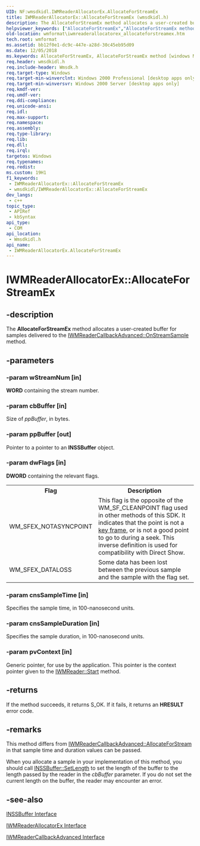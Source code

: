 ```yaml
---
UID: NF:wmsdkidl.IWMReaderAllocatorEx.AllocateForStreamEx
title: IWMReaderAllocatorEx::AllocateForStreamEx (wmsdkidl.h)
description: The AllocateForStreamEx method allocates a user-created buffer for samples delivered to the IWMReaderCallbackAdvanced::OnStreamSample method.
helpviewer_keywords: ["AllocateForStreamEx","AllocateForStreamEx method [windows Media Format]","AllocateForStreamEx method [windows Media Format]","IWMReaderAllocatorEx interface","IWMReaderAllocatorEx interface [windows Media Format]","AllocateForStreamEx method","IWMReaderAllocatorEx.AllocateForStreamEx","IWMReaderAllocatorEx::AllocateForStreamEx","IWMReaderAllocatorExAllocateForStreamEx","wmformat.iwmreaderallocatorex_allocateforstreamex","wmsdkidl/IWMReaderAllocatorEx::AllocateForStreamEx"]
old-location: wmformat\iwmreaderallocatorex_allocateforstreamex.htm
tech.root: wmformat
ms.assetid: bb12f0e1-dc9c-447e-a28d-30c45eb95d09
ms.date: 12/05/2018
ms.keywords: AllocateForStreamEx, AllocateForStreamEx method [windows Media Format], AllocateForStreamEx method [windows Media Format],IWMReaderAllocatorEx interface, IWMReaderAllocatorEx interface [windows Media Format],AllocateForStreamEx method, IWMReaderAllocatorEx.AllocateForStreamEx, IWMReaderAllocatorEx::AllocateForStreamEx, IWMReaderAllocatorExAllocateForStreamEx, wmformat.iwmreaderallocatorex_allocateforstreamex, wmsdkidl/IWMReaderAllocatorEx::AllocateForStreamEx
req.header: wmsdkidl.h
req.include-header: Wmsdk.h
req.target-type: Windows
req.target-min-winverclnt: Windows 2000 Professional [desktop apps only],Windows Media Format 7 SDK, or later versions of the SDK
req.target-min-winversvr: Windows 2000 Server [desktop apps only]
req.kmdf-ver: 
req.umdf-ver: 
req.ddi-compliance: 
req.unicode-ansi: 
req.idl: 
req.max-support: 
req.namespace: 
req.assembly: 
req.type-library: 
req.lib: 
req.dll: 
req.irql: 
targetos: Windows
req.typenames: 
req.redist: 
ms.custom: 19H1
f1_keywords:
 - IWMReaderAllocatorEx::AllocateForStreamEx
 - wmsdkidl/IWMReaderAllocatorEx::AllocateForStreamEx
dev_langs:
 - c++
topic_type:
 - APIRef
 - kbSyntax
api_type:
 - COM
api_location:
 - Wmsdkidl.h
api_name:
 - IWMReaderAllocatorEx.AllocateForStreamEx
---
```


# IWMReaderAllocatorEx::AllocateForStreamEx


## -description

The <b>AllocateForStreamEx</b> method allocates a user-created buffer for samples delivered to the <a href="/windows/desktop/api/wmsdkidl/nf-wmsdkidl-iwmreadercallbackadvanced-onstreamsample">IWMReaderCallbackAdvanced::OnStreamSample</a> method.

## -parameters

### -param wStreamNum [in]

<b>WORD</b> containing the stream number.

### -param cbBuffer [in]

Size of <i>ppBuffer</i>, in bytes.

### -param ppBuffer [out]

Pointer to a pointer to an <b>INSSBuffer</b> object.

### -param dwFlags [in]

<b>DWORD</b> containing the relevant flags.

<table>
<tr>
<th>Flag
                </th>
<th>Description
                </th>
</tr>
<tr>
<td>WM_SFEX_NOTASYNCPOINT</td>
<td>This flag is the opposite of the WM_SF_CLEANPOINT flag used in other methods of this SDK. It indicates that the point is not a <a href="/windows/desktop/wmformat/wmformat-glossary">key frame</a>, or is not a good point to go to during a seek. This inverse definition is used for compatibility with Direct Show.</td>
</tr>
<tr>
<td>WM_SFEX_DATALOSS</td>
<td>Some data has been lost between the previous sample and the sample with the flag set.</td>
</tr>
</table>

### -param cnsSampleTime [in]

Specifies the sample time, in 100-nanosecond units.

### -param cnsSampleDuration [in]

Specifies the sample duration, in 100-nanosecond units.

### -param pvContext [in]

Generic pointer, for use by the application. This pointer is the context pointer given to the <a href="/windows/desktop/api/wmsdkidl/nf-wmsdkidl-iwmreader-start">IWMReader::Start</a> method.

## -returns

If the method succeeds, it returns S_OK. If it fails, it returns an <b>HRESULT</b> error code.

## -remarks

This method differs from <a href="/windows/desktop/api/wmsdkidl/nf-wmsdkidl-iwmreadercallbackadvanced-allocateforstream">IWMReaderCallbackAdvanced::AllocateForStream</a> in that sample time and duration values can be passed.

When you allocate a sample in your implementation of this method, you should call <a href="/previous-versions/windows/desktop/api/wmsbuffer/nf-wmsbuffer-inssbuffer-setlength">INSSBuffer::SetLength</a> to set the length of the buffer to the length passed by the reader in the <i>cbBuffer</i> parameter. If you do not set the current length on the buffer, the reader may encounter an error.

## -see-also

<a href="/previous-versions/windows/desktop/api/wmsbuffer/nn-wmsbuffer-inssbuffer">INSSBuffer Interface</a>



<a href="/windows/desktop/api/wmsdkidl/nn-wmsdkidl-iwmreaderallocatorex">IWMReaderAllocatorEx Interface</a>



<a href="/windows/desktop/api/wmsdkidl/nn-wmsdkidl-iwmreadercallbackadvanced">IWMReaderCallbackAdvanced Interface</a>
